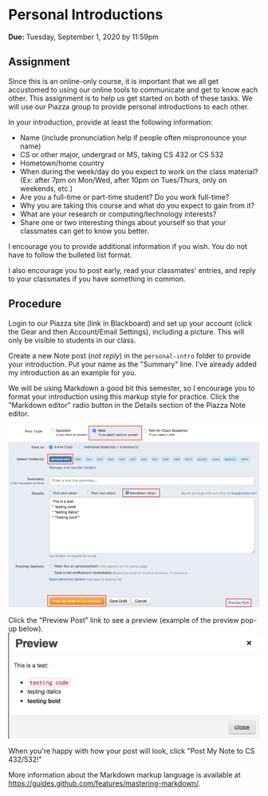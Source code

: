 # Personal Introductions

**Due:** Tuesday, September 1, 2020 by 11:59pm

## Assignment

Since this is an online-only course, it is important that we all get accustomed to using our online tools to communicate and get to know each other.  This assignment is to help us get started on both of these tasks.  We will use our Piazza group to provide personal introductions to each other.

In your introduction, provide at least the following information:
* Name (include pronunciation help if people often mispronounce your name)
* CS or other major, undergrad or MS, taking CS 432 or CS 532
* Hometown/home country
* When during the week/day do you expect to work on the class material?  (Ex: after 7pm on Mon/Wed, after 10pm on Tues/Thurs, only on weekends, etc.)
* Are you a full-time or part-time student?  Do you work full-time?
* Why you are taking this course and what do you expect to gain from it?
* What are your research or computing/technology interests?
* Share one or two interesting things about yourself so that your classmates can get to know you better.

I encourage you to provide additional information if you wish.  You do not have to follow the bulleted list format.

I also encourage you to post early, read your classmates' entries, and reply to your classmates if you have something in common.

## Procedure

Login to our Piazza site (link in Blackboard) and set up your account (click the Gear and then Account/Email Settings), including a picture.  This will only be visible to students in our class.

Create a new Note post (*not reply*) in the `personal-intro` folder to provide your introduction.  Put your name as the "Summary" line. I've already added my introduction as an example for you. 

We will be using Markdown a good bit this semester, so I encourage you to format your introduction using this markup style for practice. Click the "Markdown editor" radio button in the Details section of the Piazza Note editor.  

![](piazza-personal-intro-post.png)

Click the "Preview Post" link to see a preview (example of the preview pop-up below).  
![](piazza-preview.png)

When you're happy with how your post will look, click "Post My Note to CS 432/532!" 
 
More information about the Markdown markup language is available at https://guides.github.com/features/mastering-markdown/.
